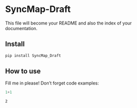 # SyncMap-Draft


<!-- WARNING: THIS FILE WAS AUTOGENERATED! DO NOT EDIT! -->

This file will become your README and also the index of your
documentation.

## Install

``` sh
pip install SyncMap_Draft
```

## How to use

Fill me in please! Don’t forget code examples:

``` python
1+1
```

    2
